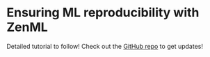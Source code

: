 # Ensuring ML reproducibility with ZenML

Detailed tutorial to follow! Check out the [GitHub repo](https://github.com/maiot-io/zenml) to get updates!